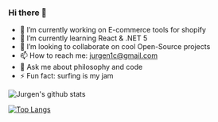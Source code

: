 ### Hi there 👋

- 🔭 I’m currently working on E-commerce tools for shopify
- 🌱 I’m currently learning React & .NET 5
- 👯 I’m looking to collaborate on cool Open-Source projects
- 📫 How to reach me: jurgen1c@gmail.com
- 💬 Ask me about philosophy and code
- ⚡ Fun fact: surfing is my jam

![Jurgen's github stats](https://github-readme-stats.vercel.app/api?username=jurgen1c&show_icons=true&theme=dark)

[![Top Langs](https://github-readme-stats.vercel.app/api/top-langs/?username=jurgen1c&layout=compact&langs_count=10&theme=dark)](https://github.com/jurgen1c/github-readme-stats)


<!--
**jurgen1c/jurgen1c** is a ✨ _special_ ✨ repository because its `README.md` (this file) appears on your GitHub profile.

Here are some ideas to get you started:

- 🤔 I’m looking for help with ...
- 😄 Pronouns: ...
-->
